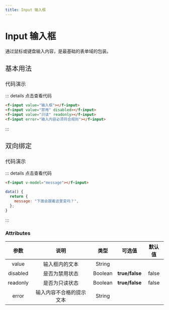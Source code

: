 ```yaml
---
title: Input 输入框
---
```


# Input 输入框

通过鼠标或键盘输入内容，是最基础的表单域的包装。

<h2 style="font-weight:normal">基本用法</h2>

<ClientOnly>

<input-demos></input-demos>

</ClientOnly>

<h3 style="font-weight:normal">代码演示</h3>

::: details 点击查看代码

```html
<f-input value="输入框"></f-input>
<f-input value="禁用" disabled></f-input>
<f-input value="只读" readonly></f-input>
<f-input error="输入内容必须符合规则"></f-input>
```

:::
<br/>

<h2 style="font-weight:normal">双向绑定</h2>

<ClientOnly>

<input-model-demos></input-model-demos>

</ClientOnly>

<h3 style="font-weight:normal">代码演示</h3>

::: details 点击查看代码

```html
<f-input v-model="message"></f-input>
```

```js
data() {
  return {
    message: "下面会跟着这里变吗？",
  };
}
```

:::

### Attributes

|   参数   |           说明           |  类型   |     可选值     | 默认值 |
| :------: | :----------------------: | :-----: | :------------: | :----: |
|  value   |      输入框内的文本      | String  |                |        |
| disabled |      是否为禁用状态      | Boolean | **true/false** | false  |
| readonly |      是否为只读状态      | Boolean | **true/false** | false  |
|  error   | 输入内容不合格的提示文本 | String  |                |        |
